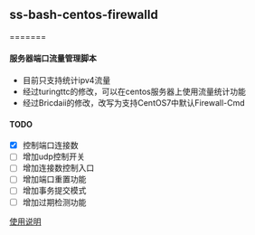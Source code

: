 ## ss-bash-centos-firewalld
=======

#### 服务器端口流量管理脚本

* 目前只支持统计ipv4流量
* 经过turingttc的修改，可以在centos服务器上使用流量统计功能
* 经过Bricdaii的修改，改写为支持CentOS7中默认Firewall-Cmd

#### TODO

- [x] 控制端口连接数 
- [ ] 增加udp控制开关
- [ ] 增加连接数控制入口
- [ ] 增加端口重置功能
- [ ] 增加事务提交模式
- [ ] 增加过期检测功能

[使用说明][User Manual]

[User Manual]:    https://github.com/hellofwy/ss-bash/wiki
